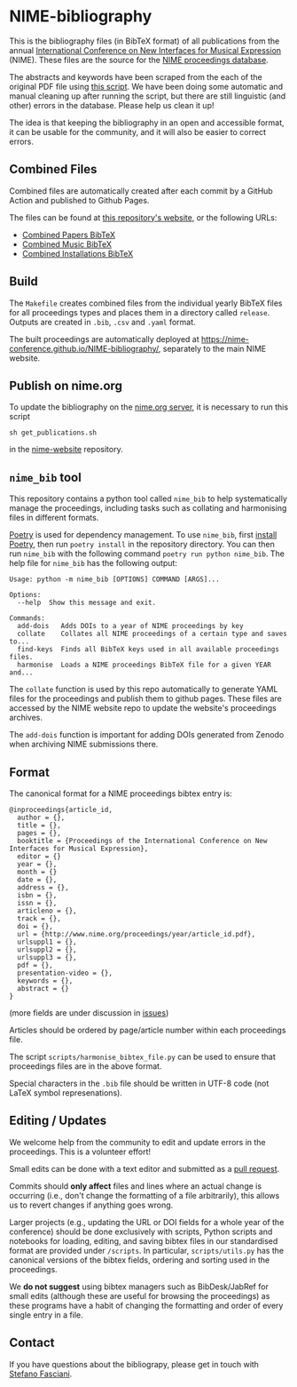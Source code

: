 NIME-bibliography
=================

This is the bibliography files (in BibTeX format) of all publications from the annual [International Conference on New Interfaces for Musical Expression](http://www.nime.org) (NIME). These files are the source for the [NIME proceedings database](https://www.nime.org/archives/). 

The abstracts and keywords have been scraped from the each of the original PDF file using [this script](https://github.com/olovholm/NIME). We have been doing some automatic and manual cleaning up after running the script, but there are still linguistic (and other) errors in the database. Please help us clean it up!

The idea is that keeping the bibliography in an open and accessible format, it can be usable for the community, and it will also be easier to correct errors. 

Combined Files
--------

Combined files are automatically created after each commit by a GitHub Action and published to Github Pages.

The files can be found at [this repository's website](http://nime-conference.github.io/NIME-bibliography/), or the following URLs:

- [Combined Papers BibTeX](https://nime-conference.github.io/NIME-bibliography/nime_papers.bib)
- [Combined Music BibTeX](https://nime-conference.github.io/NIME-bibliography/nime_music.bib)
- [Combined Installations BibTeX](https://nime-conference.github.io/NIME-bibliography/nime_installations.bib)

Build 
--------

The `Makefile` creates combined files from the individual yearly BibTeX files for all proceedings types and places them in a directory called `release`. Outputs are created in `.bib`, `.csv` and `.yaml` format. 

The built proceedings are automatically deployed at <https://nime-conference.github.io/NIME-bibliography/>, separately to the main NIME website.

Publish on nime.org
----------

To update the bibliography on the [nime.org server](https://www.nime.org/archives/), it is necessary to run this script  

    sh get_publications.sh

in the [nime-website](https://github.com/NIME-conference/nime-website) repository.

`nime_bib` tool
--------

This repository contains a python tool called `nime_bib` to help systematically manage the proceedings, including tasks such as collating and harmonising files in different formats.

[Poetry](https://python-poetry.org) is used for dependency management. To use `nime_bib`, first [install Poetry](https://python-poetry.org), then run `poetry install` in the repository directory. You can then run `nime_bib` with the following command `poetry run python nime_bib`. The help file for `nime_bib` has the following output:

```
Usage: python -m nime_bib [OPTIONS] COMMAND [ARGS]...

Options:
  --help  Show this message and exit.

Commands:
  add-dois   Adds DOIs to a year of NIME proceedings by key
  collate    Collates all NIME proceedings of a certain type and saves to...
  find-keys  Finds all BibTeX keys used in all available proceedings files.
  harmonise  Loads a NIME proceedings BibTeX file for a given YEAR and...
```

The `collate` function is used by this repo automatically to generate YAML files for the proceedings and publish them to github pages. These files are accessed by the NIME website repo to update the website's proceedings archives.

The `add-dois` function is important for adding DOIs generated from Zenodo when archiving NIME submissions there.

Format
--------

The canonical format for a NIME proceedings bibtex entry is:

```
@inproceedings{article_id,
  author = {},
  title = {},
  pages = {},
  booktitle = {Proceedings of the International Conference on New Interfaces for Musical Expression},
  editor = {}
  year = {},
  month = {}
  date = {},
  address = {},
  isbn = {},
  issn = {},
  articleno = {},
  track = {},
  doi = {},
  url = {http://www.nime.org/proceedings/year/article_id.pdf},
  urlsuppl1 = {},
  urlsuppl2 = {},
  urlsuppl3 = {},
  pdf = {},
  presentation-video = {},
  keywords = {},
  abstract = {}
}
```

(more fields are under discussion in [issues](https://github.com/NIME-conference/NIME-bibliography/issues/13))

Articles should be ordered by page/article number within each proceedings file.

The script `scripts/harmonise_bibtex_file.py` can be used to ensure that proceedings files are in the above format.

Special characters in the `.bib` file should be written in UTF-8 code (not LaTeX symbol represenations).

Editing / Updates
--------

We welcome help from the community to edit and update errors in the proceedings. This is a volunteer effort!

Small edits can be done with a text editor and submitted as a [pull request](https://docs.github.com/en/github/collaborating-with-issues-and-pull-requests/creating-a-pull-request).

Commits should **only affect** files and lines where an actual change is occurring (i.e., don't change the formatting of a file arbitrarily), this allows us to revert changes if anything goes wrong.

Larger projects (e.g., updating the URL or DOI fields for a whole year of the conference) should be done exclusively with scripts, Python scripts and notebooks for loading, editing, and saving bibtex files in our standardised format are provided under `/scripts`. In particular, `scripts/utils.py` has the canonical versions of the bibtex fields, ordering and sorting used in the proceedings.

We **do not suggest** using bibtex managers such as BibDesk/JabRef for small edits (although these are useful for browsing the proceedings) as these programs have a habit of changing the formatting and order of every single entry in a file.

Contact
-------

If you have questions about the bibliograpy, please get in touch with [Stefano Fasciani](https://people.uio.no/stefanof).
